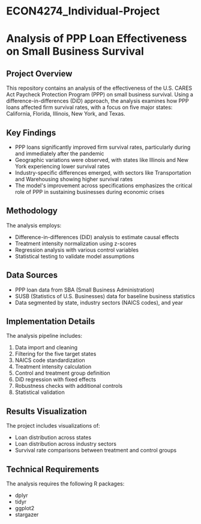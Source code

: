 # ECON4274_Individual-Project

# Analysis of PPP Loan Effectiveness on Small Business Survival

## Project Overview
This repository contains an analysis of the effectiveness of the U.S. CARES Act Paycheck Protection Program (PPP) on small business survival. Using a difference-in-differences (DiD) approach, the analysis examines how PPP loans affected firm survival rates, with a focus on five major states: California, Florida, Illinois, New York, and Texas.

## Key Findings
- PPP loans significantly improved firm survival rates, particularly during and immediately after the pandemic
- Geographic variations were observed, with states like Illinois and New York experiencing lower survival rates
- Industry-specific differences emerged, with sectors like Transportation and Warehousing showing higher survival rates
- The model's improvement across specifications emphasizes the critical role of PPP in sustaining businesses during economic crises

## Methodology
The analysis employs:
- Difference-in-differences (DiD) analysis to estimate causal effects
- Treatment intensity normalization using z-scores
- Regression analysis with various control variables
- Statistical testing to validate model assumptions

## Data Sources
- PPP loan data from SBA (Small Business Administration)
- SUSB (Statistics of U.S. Businesses) data for baseline business statistics
- Data segmented by state, industry sectors (NAICS codes), and year

## Implementation Details
The analysis pipeline includes:
1. Data import and cleaning
2. Filtering for the five target states
3. NAICS code standardization
4. Treatment intensity calculation
5. Control and treatment group definition
6. DiD regression with fixed effects
7. Robustness checks with additional controls
8. Statistical validation

## Results Visualization
The project includes visualizations of:
- Loan distribution across states
- Loan distribution across industry sectors
- Survival rate comparisons between treatment and control groups

## Technical Requirements
The analysis requires the following R packages:
- dplyr
- tidyr
- ggplot2
- stargazer
